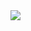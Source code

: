 <img src="http://www.ideaxidea.com/wp-content/uploads/2009/01/spam1.gif" />


<!--
http://12.media.tumblr.com/JMpk9dRVoiqj9uzpY2JtAhDlo1_500.jpg

http://www.kiva.org/img/w800/231960.jpg

http://data.tumblr.com/L3x6F9biriocdz5vDsypoMP4o1_500.jpg

http://data.tumblr.com/2dV7wpoYcimadgddtspkqDsUo1_500.jpg

http://data.tumblr.com/2dV7wpoYcikjzc3oja8b1IX5o1_500.jpg

http://de.fishki.net/picsw/122008/26/men/033.jpg

http://upload.wikimedia.org/wikipedia/en/7/7e/Floppy_disk_300_dpi.jpg

http://media.tumblr.com/cdvDAoiSThms1t8t2qYfnsybo1_500.jpg

http://www.rainbowmonkey.de/imgs/print/cartoon_mickey.jpg

http://image.blog.livedoor.jp/turiotoko/imgs/5/c/5cd7f958.JPG

http://media.tumblr.com/6hT7IIFQnfma1tybSILBQ91mo1_500.jpg

http://people.mozilla.com/~faaborg/files/20081021-visualHierarchyAndCustomization/squintTest.png

http://www.mariowiki.com/images/5/5b/BeeMario.jpg

http://www.chunichi.co.jp/chuspo/image/menu/doala50x50banner.gif

http://www.fotoknudsen.no/archive48/020520050154y7xgAxCLU7ePSGtweQ/medium/2002200723461cjRuZLYpmaW1TvyTJ.JPG?91

http://galeon.com/agustinhuarte2/secuencia_01/zoofilia_05_jpg.jpg

http://farm4.static.flickr.com/3226/2697711893_be25871db6_b.jpg

http://knowingtheworld.com/clipart/disney/mickey/10.gif
-->

